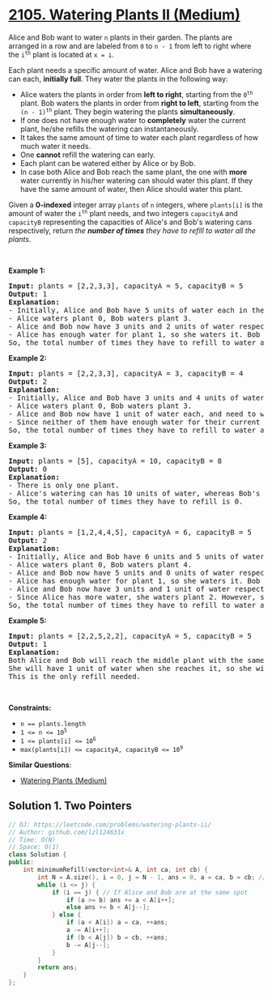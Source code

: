 # [2105. Watering Plants II (Medium)](https://leetcode.com/problems/watering-plants-ii/)

<p>Alice and Bob want to water <code>n</code> plants in their garden. The plants are arranged in a row and are labeled from <code>0</code> to <code>n - 1</code> from left to right where the <code>i<sup>th</sup></code> plant is located at <code>x = i</code>.</p>

<p>Each plant needs a specific amount of water. Alice and Bob have a watering can each, <strong>initially full</strong>. They water the plants in the following way:</p>

<ul>
	<li>Alice waters the plants in order from <strong>left to right</strong>, starting from the <code>0<sup>th</sup></code> plant. Bob waters the plants in order from <strong>right to left</strong>, starting from the <code>(n - 1)<sup>th</sup></code> plant. They begin watering the plants <strong>simultaneously</strong>.</li>
	<li>If one does not have enough water to <strong>completely</strong> water the current plant, he/she refills the watering can instantaneously.</li>
	<li>It takes the same amount of time to water each plant regardless of how much water it needs.</li>
	<li>One <strong>cannot</strong> refill the watering can early.</li>
	<li>Each plant can be watered either by Alice or by Bob.</li>
	<li>In case both Alice and Bob reach the same plant, the one with <strong>more</strong> water currently in his/her watering can should water this plant. If they have the same amount of water, then Alice should water this plant.</li>
</ul>

<p>Given a <strong>0-indexed</strong> integer array <code>plants</code> of <code>n</code> integers, where <code>plants[i]</code> is the amount of water the <code>i<sup>th</sup></code> plant needs, and two integers <code>capacityA</code> and <code>capacityB</code> representing the capacities of Alice's and Bob's watering cans respectively, return <em>the <strong>number of times</strong> they have to refill to water all the plants</em>.</p>

<p>&nbsp;</p>
<p><strong>Example 1:</strong></p>

<pre><strong>Input:</strong> plants = [2,2,3,3], capacityA = 5, capacityB = 5
<strong>Output:</strong> 1
<strong>Explanation:</strong>
- Initially, Alice and Bob have 5 units of water each in their watering cans.
- Alice waters plant 0, Bob waters plant 3.
- Alice and Bob now have 3 units and 2 units of water respectively.
- Alice has enough water for plant 1, so she waters it. Bob does not have enough water for plant 2, so he refills his can then waters it.
So, the total number of times they have to refill to water all the plants is 0 + 0 + 1 + 0 = 1.</pre>

<p><strong>Example 2:</strong></p>

<pre><strong>Input:</strong> plants = [2,2,3,3], capacityA = 3, capacityB = 4
<strong>Output:</strong> 2
<strong>Explanation:</strong>
- Initially, Alice and Bob have 3 units and 4 units of water in their watering cans respectively.
- Alice waters plant 0, Bob waters plant 3.
- Alice and Bob now have 1 unit of water each, and need to water plants 1 and 2 respectively.
- Since neither of them have enough water for their current plants, they refill their cans and then water the plants.
So, the total number of times they have to refill to water all the plants is 0 + 1 + 1 + 0 = 2.</pre>

<p><strong>Example 3:</strong></p>

<pre><strong>Input:</strong> plants = [5], capacityA = 10, capacityB = 8
<strong>Output:</strong> 0
<strong>Explanation:</strong>
- There is only one plant.
- Alice's watering can has 10 units of water, whereas Bob's can has 8 units. Since Alice has more water in her can, she waters this plant.
So, the total number of times they have to refill is 0.</pre>

<p><strong>Example 4:</strong></p>

<pre><strong>Input:</strong> plants = [1,2,4,4,5], capacityA = 6, capacityB = 5
<strong>Output:</strong> 2
<strong>Explanation:</strong>
- Initially, Alice and Bob have 6 units and 5 units of water in their watering cans respectively.
- Alice waters plant 0, Bob waters plant 4.
- Alice and Bob now have 5 units and 0 units of water respectively.
- Alice has enough water for plant 1, so she waters it. Bob does not have enough water for plant 3, so he refills his can then waters it.
- Alice and Bob now have 3 units and 1 unit of water respectively.
- Since Alice has more water, she waters plant 2. However, she does not have enough water to completely water this plant. Hence she refills her can then waters it.
So, the total number of times they have to refill to water all the plants is 0 + 0 + 1 + 1 + 0 = 2.</pre>

<p><strong>Example 5:</strong></p>

<pre><strong>Input:</strong> plants = [2,2,5,2,2], capacityA = 5, capacityB = 5
<strong>Output:</strong> 1
<strong>Explanation:</strong>
Both Alice and Bob will reach the middle plant with the same amount of water, so Alice will water it.
She will have 1 unit of water when she reaches it, so she will refill her can.
This is the only refill needed.
</pre>

<p>&nbsp;</p>
<p><strong>Constraints:</strong></p>

<ul>
	<li><code>n == plants.length</code></li>
	<li><code>1 &lt;= n &lt;= 10<sup>5</sup></code></li>
	<li><code>1 &lt;= plants[i] &lt;= 10<sup>6</sup></code></li>
	<li><code>max(plants[i]) &lt;= capacityA, capacityB &lt;= 10<sup>9</sup></code></li>
</ul>


**Similar Questions**:
* [Watering Plants (Medium)](https://leetcode.com/problems/watering-plants/)

## Solution 1. Two Pointers

```cpp
// OJ: https://leetcode.com/problems/watering-plants-ii/
// Author: github.com/lzl124631x
// Time: O(N)
// Space: O(1)
class Solution {
public:
    int minimumRefill(vector<int>& A, int ca, int cb) {
        int N = A.size(), i = 0, j = N - 1, ans = 0, a = ca, b = cb; // i/j is the position of Alice/Bob. a/b is the water of Alice/Bob
        while (i <= j) {
            if (i == j) { // If Alice and Bob are at the same spot
                if (a >= b) ans += a < A[i++];
                else ans += b < A[j--];
            } else {
                if (a < A[i]) a = ca, ++ans;
                a -= A[i++];
                if (b < A[j]) b = cb, ++ans;
                b -= A[j--];
            }
        }
        return ans;
    }
};
```